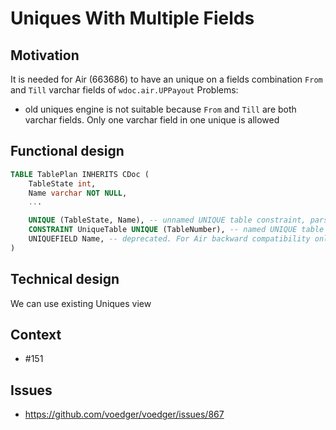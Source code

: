 # Uniques With Multiple Fields

## Motivation

It is needed for Air (663686) to have an unique on a fields combination `From` and `Till` varchar fields of `wdoc.air.UPPayout`
Problems: 
- old uniques engine is not suitable because `From` and `Till` are both varchar fields. Only one varchar field in one unique is allowed

## Functional design

```sql
TABLE TablePlan INHERITS CDoc (
    TableState int,
    Name varchar NOT NULL,
    ...

    UNIQUE (TableState, Name), -- unnamed UNIQUE table constraint, parser generates unique QName `main.TablePlan$uniques$01` automatically
    CONSTRAINT UniqueTable UNIQUE (TableNumber), -- named UNIQUE table constraint. Parser generates unique QName `main.TablePlan$uniques$UniqueTable` automatically
    UNIQUEFIELD Name, -- deprecated. For Air backward compatibility only. No according `IUnique` is generated
)
```

## Technical design

We can use existing Uniques view

## Context
- #151 


## Issues

- https://github.com/voedger/voedger/issues/867
